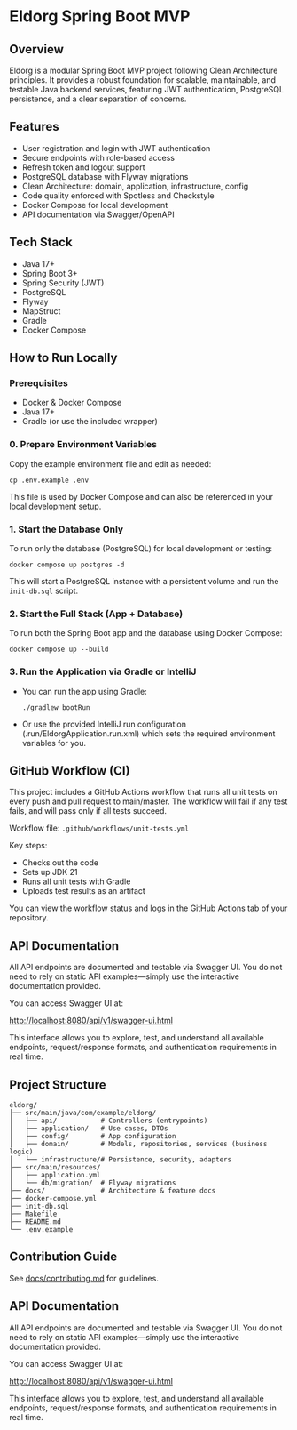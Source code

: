 # Eldorg Spring Boot MVP

## Overview

Eldorg is a modular Spring Boot MVP project following Clean Architecture principles. It provides a robust foundation for
scalable, maintainable, and testable Java backend services, featuring JWT authentication, PostgreSQL persistence, and a
clear separation of concerns.

## Features

- User registration and login with JWT authentication
- Secure endpoints with role-based access
- Refresh token and logout support
- PostgreSQL database with Flyway migrations
- Clean Architecture: domain, application, infrastructure, config
- Code quality enforced with Spotless and Checkstyle
- Docker Compose for local development
- API documentation via Swagger/OpenAPI

## Tech Stack

- Java 17+
- Spring Boot 3+
- Spring Security (JWT)
- PostgreSQL
- Flyway
- MapStruct
- Gradle
- Docker Compose

## How to Run Locally

### Prerequisites

- Docker & Docker Compose
- Java 17+
- Gradle (or use the included wrapper)

### 0. Prepare Environment Variables

Copy the example environment file and edit as needed:

```
cp .env.example .env
```

This file is used by Docker Compose and can also be referenced in your local development setup.

### 1. Start the Database Only

To run only the database (PostgreSQL) for local development or testing:

```
docker compose up postgres -d
```

This will start a PostgreSQL instance with a persistent volume and run the `init-db.sql` script.

### 2. Start the Full Stack (App + Database)

To run both the Spring Boot app and the database using Docker Compose:

```
docker compose up --build
```

### 3. Run the Application via Gradle or IntelliJ

- You can run the app using Gradle:

  ```
  ./gradlew bootRun
  ```

- Or use the provided IntelliJ run configuration (.run/EldorgApplication.run.xml) which sets the required environment
  variables for you.

## GitHub Workflow (CI)

This project includes a GitHub Actions workflow that runs all unit tests on every push and pull request to main/master.
The workflow will fail if any test fails, and will pass only if all tests succeed.

Workflow file: `.github/workflows/unit-tests.yml`

Key steps:

- Checks out the code
- Sets up JDK 21
- Runs all unit tests with Gradle
- Uploads test results as an artifact

You can view the workflow status and logs in the GitHub Actions tab of your repository.

## API Documentation

All API endpoints are documented and testable via Swagger UI. You do not need to rely on static API examples—simply use
the interactive documentation provided.

You can access Swagger UI at:

[http://localhost:8080/api/v1/swagger-ui.html](http://localhost:8080/api/v1/swagger-ui.html)

This interface allows you to explore, test, and understand all available endpoints, request/response formats, and
authentication requirements in real time.

## Project Structure

```
eldorg/
├── src/main/java/com/example/eldorg/
│   ├── api/           # Controllers (entrypoints)
│   ├── application/   # Use cases, DTOs
│   ├── config/        # App configuration
│   ├── domain/        # Models, repositories, services (business logic)
│   └── infrastructure/# Persistence, security, adapters
├── src/main/resources/
│   ├── application.yml
│   └── db/migration/  # Flyway migrations
├── docs/              # Architecture & feature docs
├── docker-compose.yml
├── init-db.sql
├── Makefile
├── README.md
└── .env.example
```

## Contribution Guide

See [docs/contributing.md](docs/contributing.md) for guidelines.

## API Documentation

All API endpoints are documented and testable via Swagger UI. You do not need to rely on static API examples—simply use
the interactive documentation provided.

You can access Swagger UI at:

[http://localhost:8080/api/v1/swagger-ui.html](http://localhost:8080/api/v1/swagger-ui.html)

This interface allows you to explore, test, and understand all available endpoints, request/response formats, and
authentication requirements in real time.
